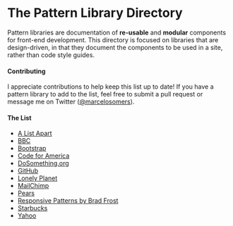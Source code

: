 The Pattern Library Directory
=========================

Pattern libraries are documentation of **re-usable** and **modular** components for front-end development. This directory is focused on libraries that are design-driven, in that they document the components to be used in a site, rather than code style guides.

#### Contributing
I appreciate contributions to help keep this list up to date! If you have a pattern library to add to the list, feel free to submit a pull request or message me on Twitter ([@marcelosomers](http://twitter.com/marcelosomers)).

#### The List
- [A List Apart](http://patterns.alistapart.com/)
- [BBC](http://www.bbc.co.uk/gel)
- [Bootstrap](http://twitter.github.com/bootstrap/)
- [Code for America](http://codeforamerica.clearleft.com/)
- [DoSomething.org](http://dosomething.github.io/neue/)
- [GitHub](https://github.com/styleguide)
- [Lonely Planet](http://rizzo.lonelyplanet.com/styleguide/)
- [MailChimp](http://ux.mailchimp.com/patterns)
- [Pears](http://pea.rs/)
- [Responsive Patterns by Brad Frost](http://bradfrost.github.io/this-is-responsive/patterns.html)
- [Starbucks](http://www.starbucks.com/static/reference/styleguide/)
- [Yahoo](https://developer.yahoo.com/ypatterns/)